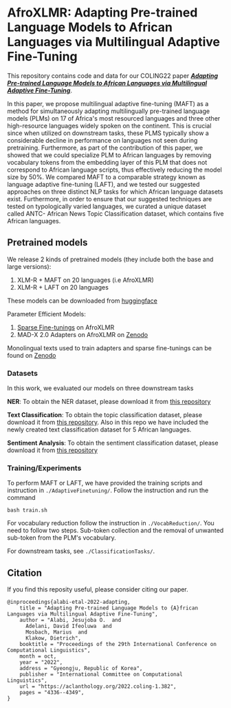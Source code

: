 # AfroXLMR: Adapting Pre-trained Language Models to African Languages via Multilingual Adaptive Fine-Tuning

This repository contains code and data for our COLING22 paper [***Adapting Pre-trained Language Models to African Languages via Multilingual Adaptive Fine-Tuning***](https://aclanthology.org/2022.coling-1.382/). 

In this paper, we propose multilingual adaptive fine-tuning (MAFT) as a method for simultaneously adapting multilingually pre-trained language models (PLMs) on 17 of Africa's most resourced languages and three other high-resource languages widely spoken on the continent. This is crucial since when utilized on downstream tasks, these PLMS typically show a considerable decline in performance on languages not seen during pretraining. Furthermore, as part of the contribution of this paper, we showed that we could specialize PLM to African languages by removing vocabulary tokens from the embedding layer of this PLM that does not correspond to African language scripts, thus effectively reducing the model size by 50%. We compared MAFT to a comparable strategy known as language adaptive fine-tuning (LAFT), and we tested our suggested approaches on three distinct NLP tasks for which African language datasets exist. Furthermore, in order to ensure that our suggested techniques are tested on typologically varied languages, we curated a unique dataset called ANTC- African News Topic Classification dataset, which contains five African languages. 


## Pretrained models

We release 2 kinds of pretrained models (they include both the base and large versions):
1. XLM-R + MAFT on 20 languages (i.e AfroXLMR)
2. XLM-R + LAFT on 20 languages

These models can be downloaded from [huggingface](https://huggingface.co/Davlan)

Parameter Efficient Models:
1. [Sparse Fine-tunings](https://huggingface.co/models?search=afroxlmr-base) on AfroXLMR
2. MAD-X 2.0 Adapters on AfroXLMR on [Zenodo](https://zenodo.org/record/7416488#.Y5KWMezP3Sc)

Monolingual texts used to train adapters and sparse fine-tunings can be found on [Zenodo](https://zenodo.org/record/6990609#.Y8AoCuzP22o)

### Datasets
In this work, we evaluated our models on three downstream tasks

**NER**: To obtain the NER dataset, please download it from [this repository](https://github.com/masakhane-io/masakhane-ner)

**Text Classification**: To obtain the topic classification dataset, please download it from [this repository](https://github.com/uds-lsv/transfer-distant-transformer-african). Also in this repo we have included the newly created text classification dataset for 5 African languages.

**Sentiment Analysis**: To obtain the sentiment classification dataset, please download it from [this repository](https://github.com/hausanlp/NaijaSenti)

### Training/Experiments
To perform MAFT or LAFT, we have provided the training scripts and instruction in `./AdaptiveFinetuning/`. Follow the instruction and run the command

```
bash train.sh
```

For vocabulary reduction follow the instruction in `./VocabReduction/`. You need to follow two steps. Sub-token collection and the removal of unwanted sub-token from the PLM's vocabulary. 


For downstream tasks, see `./ClassificationTasks/`.

## Citation
If you find this reposity useful, please consider citing our paper.
```
@inproceedings{alabi-etal-2022-adapting,
    title = "Adapting Pre-trained Language Models to {A}frican Languages via Multilingual Adaptive Fine-Tuning",
    author = "Alabi, Jesujoba O.  and
      Adelani, David Ifeoluwa  and
      Mosbach, Marius  and
      Klakow, Dietrich",
    booktitle = "Proceedings of the 29th International Conference on Computational Linguistics",
    month = oct,
    year = "2022",
    address = "Gyeongju, Republic of Korea",
    publisher = "International Committee on Computational Linguistics",
    url = "https://aclanthology.org/2022.coling-1.382",
    pages = "4336--4349",
}
```
